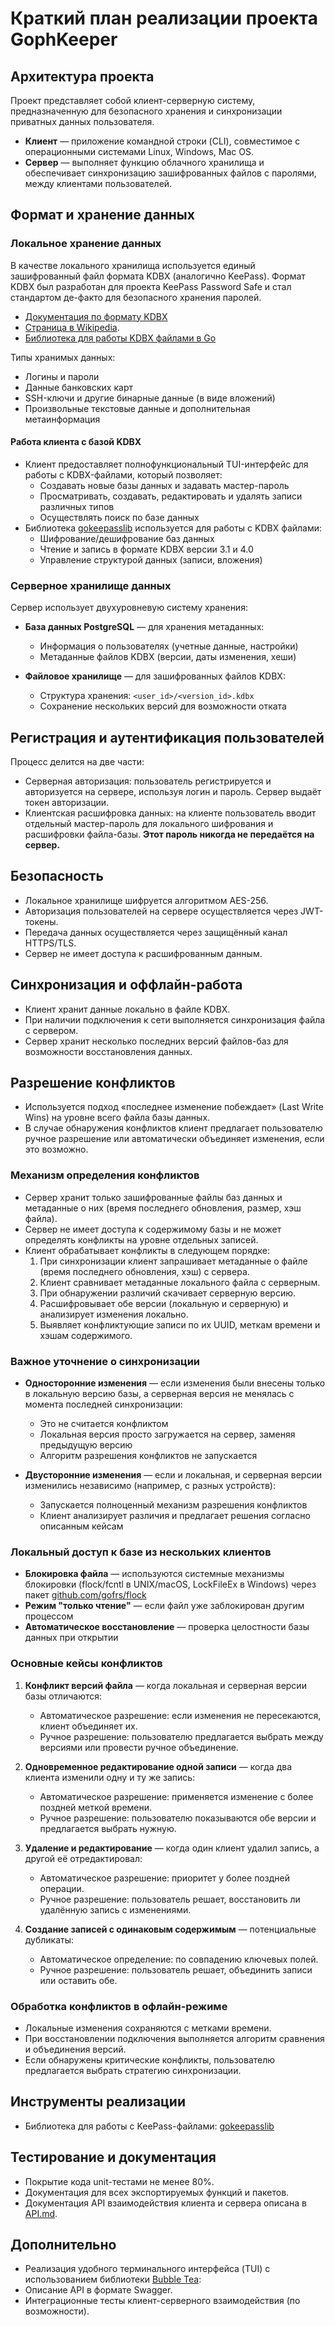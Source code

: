# Краткий план реализации проекта GophKeeper

## Архитектура проекта

Проект представляет собой клиент-серверную систему, предназначенную для безопасного хранения и синхронизации приватных данных пользователя.

- **Клиент** — приложение командной строки (CLI), совместимое с операционными системами Linux, Windows, Mac OS.
- **Сервер** — выполняет функцию облачного хранилища и обеспечивает синхронизацию зашифрованных файлов с паролями, между клиентами пользователей.

## Формат и хранение данных

### Локальное хранение данных

В качестве локального хранилища используется единый зашифрованный файл формата KDBX (аналогично KeePass). Формат KDBX был разработан для проекта KeePass Password Safe и стал стандартом де-факто для безопасного хранения паролей.

- [Документация по формату KDBX](https://keepass.info/help/kb/kdbx.html)
- [Страница в Wikipedia](https://en.wikipedia.org/wiki/KeePass).
- [Библиотека для работы KDBX файлами в Go](https://github.com/tobischo/gokeepasslib)

Типы хранимых данных:

- Логины и пароли
- Данные банковских карт
- SSH-ключи и другие бинарные данные (в виде вложений)
- Произвольные текстовые данные и дополнительная метаинформация

#### Работа клиента с базой KDBX

- Клиент предоставляет полнофункциональный TUI-интерфейс для работы с KDBX-файлами, который позволяет:
  - Создавать новые базы данных и задавать мастер-пароль
  - Просматривать, создавать, редактировать и удалять записи различных типов
  - Осуществлять поиск по базе данных
- Библиотека [gokeepasslib](https://github.com/tobischo/gokeepasslib) используется для работы с KDBX файлами:
  - Шифрование/дешифрование баз данных
  - Чтение и запись в формате KDBX версии 3.1 и 4.0
  - Управление структурой данных (записи, вложения)

### Серверное хранилище данных

Сервер использует двухуровневую систему хранения:

- **База данных PostgreSQL** — для хранения метаданных:
  - Информация о пользователях (учетные данные, настройки)
  - Метаданные файлов KDBX (версии, даты изменения, хеши)

- **Файловое хранилище** — для зашифрованных файлов KDBX:
  - Структура хранения: `<user_id>/<version_id>.kdbx`
  - Сохранение нескольких версий для возможности отката

## Регистрация и аутентификация пользователей

Процесс делится на две части:

- Серверная авторизация: пользователь регистрируется и авторизуется на сервере, используя логин и пароль. Сервер выдаёт токен авторизации.
- Клиентская расшифровка данных: на клиенте пользователь вводит отдельный мастер-пароль для локального шифрования и расшифровки файла-базы. **Этот пароль никогда не передаётся на сервер.**

## Безопасность

- Локальное хранилище шифруется алгоритмом AES-256.
- Авторизация пользователей на сервере осуществляется через JWT-токены.
- Передача данных осуществляется через защищённый канал HTTPS/TLS.
- Сервер не имеет доступа к расшифрованным данным.

## Синхронизация и оффлайн-работа

- Клиент хранит данные локально в файле KDBX.
- При наличии подключения к сети выполняется синхронизация файла с сервером.
- Сервер хранит несколько последних версий файлов-баз для возможности восстановления данных.

## Разрешение конфликтов

- Используется подход «последнее изменение побеждает» (Last Write Wins) на уровне всего файла базы данных.
- В случае обнаружения конфликтов клиент предлагает пользователю ручное разрешение или автоматически объединяет изменения, если это возможно.

### Механизм определения конфликтов

- Сервер хранит только зашифрованные файлы баз данных и метаданные о них (время последнего обновления, размер, хэш файла).
- Сервер не имеет доступа к содержимому базы и не может определять конфликты на уровне отдельных записей.
- Клиент обрабатывает конфликты в следующем порядке:
  1. При синхронизации клиент запрашивает метаданные о файле (время последнего обновления, хэш) с сервера.
  2. Клиент сравнивает метаданные локального файла с серверным.
  3. При обнаружении различий скачивает серверную версию.
  4. Расшифровывает обе версии (локальную и серверную) и анализирует изменения локально.
  5. Выявляет конфликтующие записи по их UUID, меткам времени и хэшам содержимого.

### Важное уточнение о синхронизации

- **Односторонние изменения** — если изменения были внесены только в локальную версию базы, а серверная версия не менялась с момента последней синхронизации:
  - Это не считается конфликтом
  - Локальная версия просто загружается на сервер, заменяя предыдущую версию
  - Алгоритм разрешения конфликтов не запускается

- **Двусторонние изменения** — если и локальная, и серверная версии изменились независимо (например, с разных устройств):
  - Запускается полноценный механизм разрешения конфликтов
  - Клиент анализирует различия и предлагает решения согласно описанным кейсам

### Локальный доступ к базе из нескольких клиентов

- **Блокировка файла** — используются системные механизмы блокировки (flock/fcntl в UNIX/macOS, LockFileEx в Windows) через пакет [github.com/gofrs/flock](https://github.com/gofrs/flock)
- **Режим "только чтение"** — если файл уже заблокирован другим процессом
- **Автоматическое восстановление** — проверка целостности базы данных при открытии

### Основные кейсы конфликтов

1. **Конфликт версий файла** — когда локальная и серверная версии базы отличаются:
   - Автоматическое разрешение: если изменения не пересекаются, клиент объединяет их.
   - Ручное разрешение: пользователю предлагается выбрать между версиями или провести ручное объединение.

2. **Одновременное редактирование одной записи** — когда два клиента изменили одну и ту же запись:
   - Автоматическое разрешение: применяется изменение с более поздней меткой времени.
   - Ручное разрешение: пользователю показываются обе версии и предлагается выбрать нужную.

3. **Удаление и редактирование** — когда один клиент удалил запись, а другой её отредактировал:
   - Автоматическое разрешение: приоритет у более поздней операции.
   - Ручное разрешение: пользователь решает, восстановить ли удалённую запись с изменениями.

4. **Создание записей с одинаковым содержимым** — потенциальные дубликаты:
   - Автоматическое определение: по совпадению ключевых полей.
   - Ручное разрешение: пользователь решает, объединить записи или оставить обе.

### Обработка конфликтов в офлайн-режиме

- Локальные изменения сохраняются с метками времени.
- При восстановлении подключения выполняется алгоритм сравнения и объединения версий.
- Если обнаружены критические конфликты, пользователю предлагается выбрать стратегию синхронизации.

## Инструменты реализации

- Библиотека для работы с KeePass-файлами: [gokeepasslib](https://github.com/tobischo/gokeepasslib)

## Тестирование и документация

- Покрытие кода unit-тестами не менее 80%.
- Документация для всех экспортируемых функций и пакетов.
- Документация API взаимодействия клиента и сервера описана в [API.md](API.md).

## Дополнительно

- Реализация удобного терминального интерфейса (TUI) с использованием библиотеки [Bubble Tea](https://github.com/charmbracelet/bubbletea):
- Описание API в формате Swagger.
- Интеграционные тесты клиент-серверного взаимодействия (по возможности).
